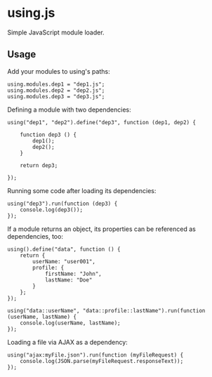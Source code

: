 # using.js

Simple JavaScript module loader.

## Usage

Add your modules to using's paths:

    using.modules.dep1 = "dep1.js";
    using.modules.dep2 = "dep2.js";
    using.modules.dep3 = "dep3.js";

Defining a module with two dependencies:

    using("dep1", "dep2").define("dep3", function (dep1, dep2) {
        
        function dep3 () {
            dep1();
            dep2();
        }
        
        return dep3;
        
    });

Running some code after loading its dependencies:

    using("dep3").run(function (dep3) {
        console.log(dep3());
    });

If a module returns an object, its properties can be referenced as dependencies, too:

    using().define("data", function () {
        return {
            userName: "user001",
            profile: {
                firstName: "John",
                lastName: "Doe"
            }
        };
    });
    
    using("data::userName", "data::profile::lastName").run(function (userName, lastName) {
        console.log(userName, lastName);
    });

Loading a file via AJAX as a dependency:

    using("ajax:myFile.json").run(function (myFileRequest) {
        console.log(JSON.parse(myFileRequest.responseText));
    });
